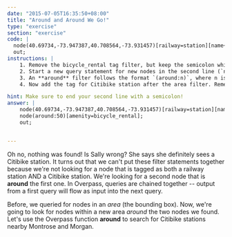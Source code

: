```yaml
---
date: "2015-07-05T16:35:50+08:00"
title: "Around and Around We Go!"
type: "exercise"
section: "exercise"
code: |
  node(40.69734,-73.947387,40.708564,-73.931457)[railway=station][name~'^Mo'][amenity=bicycle_rental];
  out;
instructions: |
    1. Remove the bicycle_rental tag filter, but keep the semicolon which ends our first statement
    2. Start a new query statement for new nodes in the second line (`node`)
    3. An **around** filter follows the format `(around:n)`, where n is a distance in meters. For input, it looks at whatever is in the existing *"set"*, which are the nodes for Montrose and Morgan from the previous query statement.  Let's try looking within 50 meters, because Sally says the Citibike station is very near.
    4. Now add the tag for Citibike station after the area filter. Remember, the appropriate tag is `[amenity=bicycle_rental]`. Tag filters come in brackets whereas area filters are in parenthesis.

hint: Make sure to end your second line with a semicolon!
answer: |
    node(40.69734,-73.947387,40.708564,-73.931457)[railway=station][name~'^Mo'];
    node(around:50)[amenity=bicycle_rental];
    out;


---
```


Oh no, nothing was found! Is Sally wrong? She says she definitely sees a Citibike station. It turns out that we can't put these filter statements together because we're not looking for a node that is tagged as both a railway station AND a Citibike station. We're looking for a second node that is **around** the first one. In Overpass, queries are chained together -- output from a first query will flow as input into the next query.

Before, we queried for nodes in an _area_ (the bounding box). Now, we're going to look for nodes within a new area _around_ the two nodes we found. Let's use the Overpass function **around** to search for Citibike stations nearby Montrose and Morgan.
